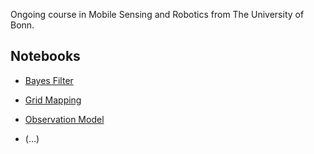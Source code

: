 Ongoing course in Mobile Sensing and Robotics from The University of Bonn.

## Notebooks 
* [Bayes Filter](https://github.com/lundstrom14/mobile_sensing_robotics/blob/main/Bayes_Filter.ipynb)
* [Grid Mapping](https://github.com/lundstrom14/mobile_sensing_robotics/blob/main/Grid_Mapping.ipynb)
* [Observation Model](https://github.com/lundstrom14/mobile_sensing_robotics/blob/main/Observation_Model.ipynb)

* (...)
